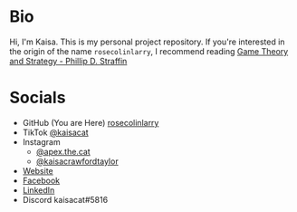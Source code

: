 # Bio
Hi, I'm Kaisa. This is my personal project repository. If you're interested in the origin of the name `rosecolinlarry`, I recommend reading [Game Theory and Strategy - Phillip D. Straffin](Game%20Theory%20and%20Strategy%20-%20Phillip%20D.%20Straffin.pdf)

# Socials
- GitHub (You are Here) [rosecolinlarry](https://github.com/rosecolinlarry)
- TikTok [@kaisacat](https://www.tiktok.com/@kaisacat)
- Instagram
    - [@apex.the.cat](https://www.instagram.com/apex.the.cat/)
    - [@kaisacrawfordtaylor](https://www.instagram.com/kaisacrawfordtaylor/)
- [Website]( https://kcrawfordtaylor.wixsite.com/kaisa)
- [Facebook](https://www.facebook.com/kaisa.crawfordtaylor.35)
- [LinkedIn](https://www.linkedin.com/in/kaisact)
- Discord kaisacat#5816
